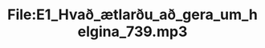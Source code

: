---
title: File:E1_Hvað_ætlarðu_að_gera_um_helgina_739.mp3
recording of: Hvað ætlarðu að gera um helgina?
reading speed: slow
speaker: E
license: CC0
---